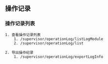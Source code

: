 ## 操作记录
  ### 操作记录列表
    1. 查看操作记录列表
        1. /supervisor/operationLog/listLogModule
        2. /supervisor/operationLog/list

    2. 导出操作纪录
        1. /supervisor/operationLog/exportLogInfo
